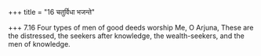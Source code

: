 +++
title = "16 चतुर्विधा भजन्ते"

+++
7.16 Four types of men of good deeds worship Me, O Arjuna, These are the
distressed, the seekers after knowledge, the wealth-seekers, and the men
of knowledge.
